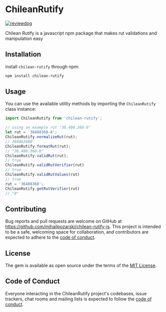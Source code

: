 # ChileanRutify

[![reviewdog](https://github.com/mihailpozarski/chilean-rutify-js/workflows/reviewdog/badge.svg?branch=main&event=push)](https://github.com/mihailpozarski/chilean-rutify-js/actions?query=workflow%3Areviewdog+event%3Apush+branch%3Amain)

Chilean Rutify is a javascript npm package that makes rut validations and manipulation easy

## Installation

install `chilean-rutify` through npm:

```bash
npm install chilean-rutify
```

## Usage
You can use the available utility methods by importing the `ChileanRutify` class instance:

```js
import ChileanRutify from 'chilean-rutify';

// using an example rut '36.408.368-8'
let rut = '36408368-8';
ChileanRutify.normalizeRut(rut);
// 364083688
ChileanRutify.formatRut(rut);
// "36.408.368-8"
ChileanRutify.validRut(rut);
// true
ChileanRutify.validRutVerifier(rut)
// true
ChileanRutify.validRutValues(rut)
// true
rut = '36408368';
ChileanRutify.getRutVerifier(rut)
// "8"
```

## Contributing

Bug reports and pull requests are welcome on GitHub at https://github.com/mihailpozarski/chilean-rutify-js. This project is intended to be a safe, welcoming space for collaboration, and contributors are expected to adhere to the [code of conduct](https://github.com/mihailpozarski/chilean-rutify-js/blob/main/CODE_OF_CONDUCT.md).

## License

The gem is available as open source under the terms of the [MIT License](https://opensource.org/licenses/MIT).

## Code of Conduct

Everyone interacting in the ChileanRutify project's codebases, issue trackers, chat rooms and mailing lists is expected to follow the [code of conduct](https://github.com/mihailpozarski/chilean-rutify-js/blob/main/CODE_OF_CONDUCT.md).
